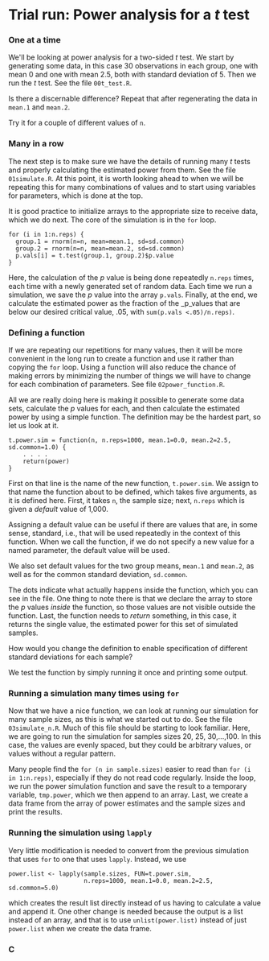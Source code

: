 # Trial run:  Power analysis for a _t_ test

### One at a time

We'll be looking at power analysis for a two-sided _t_ test.  We start by
generating some data, in this case 30 observations in each group, one with
mean 0 and one with mean 2.5, both with standard deviation of 5.  Then we run
the _t_ test.  See the file `00t_test.R`.

Is there a discernable difference?  Repeat that after regenerating the data in
`mean.1` and `mean.2`.

Try it for a couple of different values of `n`.

### Many in a row

The next step is to make sure we have the details of running many _t_ tests
and properly calculating the estimated power from them.  See the file
`01simulate.R`.  At this point, it is worth looking ahead to when
we will be repeating this for many combinations of values and to start using
variables for parameters, which is done at the top.

It is good practice to initialize arrays to the appropriate size to receive
data, which we do next.  The core of the simulation is in the `for`
loop.

    for (i in 1:n.reps) {
      group.1 = rnorm(n=n, mean=mean.1, sd=sd.common)
      group.2 = rnorm(n=n, mean=mean.2, sd=sd.common)
      p.vals[i] = t.test(group.1, group.2)$p.value
    }

Here, the calculation of the _p_ value is being done repeatedly `n.reps`
times, each time with a newly generated set of random data.  Each time
we run a simulation, we save the _p_ value into the array `p.vals`.
Finally, at the end, we calculate the estimated power as the fraction
of the _p_values that are below our desired critical value, .05, with
`sum(p.vals <.05)/n.reps)`.

### Defining a function

If we are repeating our repetitions for many values, then it will be more
convenient in the long run to create a function and use it rather than
copying the `for` loop.  Using a function will also reduce the chance
of making errors by minimizing the number of things we will have to change
for each combination of parameters.  See file `02power_function.R`.

All we are really doing here is making it possible to generate some data
sets, calculate the _p_ values for each, and then calculate the estimated
power by using a simple function.  The definition may be the hardest part,
so let us look at it.

    t.power.sim = function(n, n.reps=1000, mean.1=0.0, mean.2=2.5, sd.common=1.0) {
        . . . .
        return(power)
    }

First on that line is the name of the new function, `t.power.sim`.  We
assign to that name the function about to be defined, which takes five
arguments, as it is defined here.  First, it takes `n`, the sample
size; next, `n.reps` which is given a _default_ value of 1,000.

Assigning a default value can be useful if there are values that are, in
some sense, standard, i.e., that will be used repeatedly in the context of
this function.  When we call the function, if we do not specify a new value
for a named parameter, the default value will be used.

We also set default values for the two group means, `mean.1` and
`mean.2`, as well as for the common standard deviation,
`sd.common`.

The dots indicate what actually happens inside the function, which you can
see in the file.  One thing to note there is that we declare the array to
store the _p_ values _inside_ the function, so those values are not visible
outside the function.  Last, the function needs to _return_ something, in
this case, it returns the single value, the estimated power for this set of
simulated samples.

How would you change the definition to enable specification of different
standard deviations for each sample?

We test the function by simply running it once and printing some output.

### Running a simulation many times using `for`

Now that we have a nice function, we can look at running our simulation for
many sample sizes, as this is what we started out to do.  See the file
`03simulate_n.R`.  Much of this file should be starting to look
familiar.  Here, we are going to run the simulation for samples sizes 20,
25, 30,...,100.  In this case, the values are evenly spaced, but they could
be arbitrary values, or values without a regular pattern.

Many people find the `for (n in sample.sizes)` easier to read than
`for (i in 1:n.reps)`, especially if they do not read code regularly.
Inside the loop, we run the power simulation function and save the result
to a temporary variable, `tmp.power`, which we then append to an array.
Last, we create a data frame from the array of power estimates and the
sample sizes and print the results.

### Running the simulation using `lapply`

Very little modification is needed to convert from the previous simulation
that uses `for` to one that uses `lapply`.  Instead, we use

    power.list <- lapply(sample.sizes, FUN=t.power.sim,
                         n.reps=1000, mean.1=0.0, mean.2=2.5, sd.common=5.0)

which creates the result list directly instead of us having to calculate
a value and append it.  One other change is needed because the output is
a list instead of an array, and that is to use `unlist(power.list)`
instead of just `power.list` when we create the data frame.

### C





